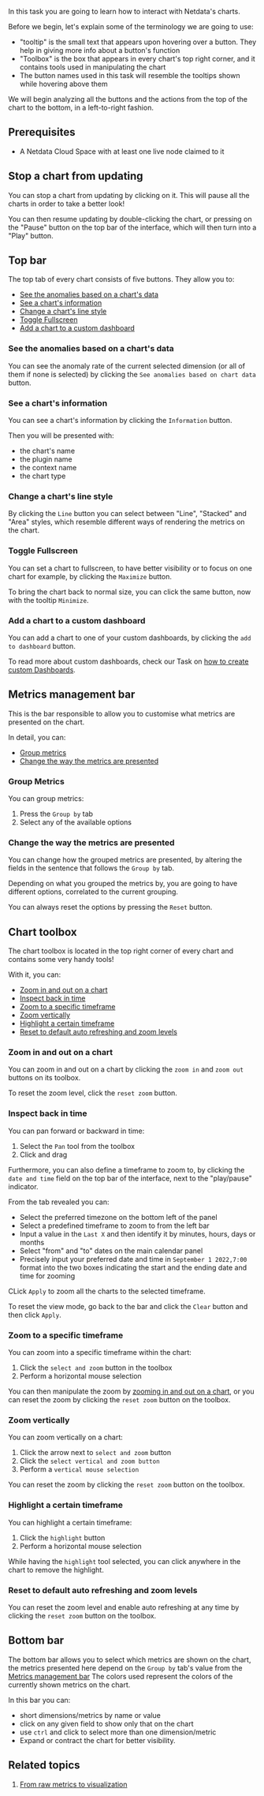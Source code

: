 <!--
title: "Interact with the charts"
sidebar_label: "Interact with the charts"
custom_edit_url: "https://github.com/netdata/learn/blob/master/docs/tasks/interact-with-the-charts.md"
learn_status: "Published"
learn_topic_type: "Tasks"
learn_rel_path: ""
learn_docs_purpose: "Instructions on how to interact with the charts (buttons, etc)"
learn_repo_doc: "True"
-->

In this task you are going to learn how to interact with Netdata's charts.

Before we begin, let's explain some of the terminology we are going to use:

- "tooltip" is the small text that appears upon hovering over a button. They help in giving more info about a button's
  function
- "Toolbox" is the box that appears in every chart's top right corner, and it contains tools used in manipulating the
  chart
- The button names used in this task will resemble the tooltips shown while hovering above them

We will begin analyzing all the buttons and the actions from the top of the chart to the bottom, in a left-to-right
fashion.

## Prerequisites

- A Netdata Cloud Space with at least one live node claimed to it

## Stop a chart from updating

You can stop a chart from updating by clicking on it. This will pause all the charts in order to take a better look!

You can then resume updating by double-clicking the chart, or pressing on the "Pause" button on the top bar of the
interface, which will then turn into a "Play" button.

## Top bar

The top tab of every chart consists of five buttons. They allow you to:

- [See the anomalies based on a chart's data](#see-the-anomalies-based-on-a-charts-data)
- [See a chart's information](#see-a-charts-information)
- [Change a chart's line style](#change-a-charts-line-style)
- [Toggle Fullscreen](#toggle-fullscreen)
- [Add a chart to a custom dashboard](#add-a-chart-to-a-custom-dashboard)

### See the anomalies based on a chart's data

You can see the anomaly rate of the current selected dimension (or all of them if none is selected) by clicking
the `See anomalies based on chart data` button.

### See a chart's information

You can see a chart's information by clicking the `Information` button.

Then you will be presented with:

- the chart's name
- the plugin name
- the context name
- the chart type

### Change a chart's line style

By clicking the `Line` button you can select between "Line", "Stacked" and "Area" styles, which resemble different ways
of rendering the metrics on the chart.

### Toggle Fullscreen

You can set a chart to fullscreen, to have better visibility or to focus on one chart for example, by clicking
the `Maximize` button.

To bring the chart back to normal size, you can click the same button, now with the tooltip `Minimize`.

### Add a chart to a custom dashboard

You can add a chart to one of your custom dashboards, by clicking the `add to dashboard` button.

To read more about custom dashboards, check our Task
on [how to create custom Dashboards](/docs/visualize/create-dashboards.md).

## Metrics management bar

This is the bar responsible to allow you to customise what metrics are presented on the chart.

In detail, you can:

- [Group metrics](#group-metrics)
- [Change the way the metrics are presented](#change-the-way-the-metrics-are-presented)

### Group Metrics

You can group metrics:

1. Press the `Group by` tab
2. Select any of the available options

### Change the way the metrics are presented

You can change how the grouped metrics are presented, by altering the fields in the sentence that follows the `Group by`
tab.

Depending on what you grouped the metrics by, you are going to have different options, correlated to the current
grouping.

You can always reset the options by pressing the `Reset` button.

## Chart toolbox

The chart toolbox is located in the top right corner of every chart and contains some very handy tools!

With it, you can:

- [Zoom in and out on a chart](#zoom-in-and-out-on-a-chart)
- [Inspect back in time](#inspect-back-in-time)
- [Zoom to a specific timeframe](#zoom-to-a-specific-timeframe)
- [Zoom vertically](#zoom-vertically)
- [Highlight a certain timeframe](#highlight-a-certain-timeframe)
- [Reset to default auto refreshing and zoom levels](#reset-to-default-auto-refreshing-and-zoom-levels)

### Zoom in and out on a chart

You can zoom in and out on a chart by clicking the `zoom in` and `zoom out` buttons on its toolbox.

To reset the zoom level, click the `reset zoom` button.

### Inspect back in time

You can pan forward or backward in time:

1. Select the `Pan` tool from the toolbox
2. Click and drag

Furthermore, you can also define a timeframe to zoom to, by clicking the `date and time` field on the top bar of the
interface, next to the "play/pause" indicator.

From the tab revealed you can:

- Select the preferred timezone on the bottom left of the panel
- Select a predefined timeframe to zoom to from the left bar
- Input a value in the `Last X` and then identify it by minutes, hours, days or months
- Select "from" and "to" dates on the main calendar panel
- Precisely input your preferred date and time in `September 1 2022,7:00` format into the two boxes indicating the start
  and the ending date and time for zooming

CLick `Apply` to zoom all the charts to the selected timeframe.

To reset the view mode, go back to the bar and click the `Clear` button and then click `Apply`.

### Zoom to a specific timeframe

You can zoom into a specific timeframe within the chart:

1. Click the `select and zoom` button in the toolbox
2. Perform a horizontal mouse selection

You can then manipulate the zoom by [zooming in and out on a chart](#zoom-in-and-out-on-a-chart), or you can reset the
zoom by clicking the `reset zoom` button on the toolbox.

### Zoom vertically

You can zoom vertically on a chart:

1. Click the arrow next to `select and zoom` button
2. Click the `select vertical and zoom button`
3. Perform a `vertical mouse selection`

You can reset the zoom by clicking the `reset zoom` button on the toolbox.

### Highlight a certain timeframe

You can highlight a certain timeframe:

1. Click the `highlight` button
2. Perform a horizontal mouse selection

While having the `highlight` tool selected, you can click anywhere in the chart to remove the highlight.

### Reset to default auto refreshing and zoom levels

You can reset the zoom level and enable auto refreshing at any time by clicking the `reset zoom` button on the toolbox.

## Bottom bar

The bottom bar allows you to select which metrics are shown on the chart, the metrics presented here depend on
the `Group by` tab's value from the [Metrics management bar](#metrics-management-bar)
The colors used represent the colors of the currently shown metrics on the chart.

In this bar you can:

- short dimensions/metrics by name or value
- click on any given field to show only that on the chart
- use `ctrl` and click to select more than one dimension/metric
- Expand or contract the chart for better visibility.

## Related topics

1. [From raw metrics to visualization](https://github.com/netdata/learn/blob/master/docs/concepts/visualizations/from-raw-metrics-to-visualization.md)
